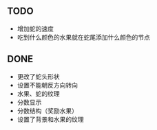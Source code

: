 ## TODO
* 增加蛇的速度
* 吃到什么颜色的水果就在蛇尾添加什么颜色的节点


## DONE
* 更改了蛇头形状
* 设置不能朝反方向转向
* 水果、蛇的纹理
* 分数显示
* 分数结构（奖励水果）
* 设置了背景和水果的纹理